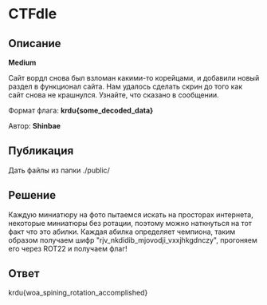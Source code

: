 # CTFdle

## Описание

**Medium**

Сайт вордл снова был взломан какими-то корейцами, и добавили новый раздел в функционал сайта. Нам удалось сделать скрин до того как сайт снова не крашнулся.
Узнайте, что сказано в сообщении.

Формат флага: **krdu{some_decoded_data}**

Автор: **Shinbae**

## Публикация

Дать файлы из папки ./public/

## Решение

Каждую миниатюру на фото пытаемся искать на просторах интернета, некоторые миниатюры без ротации, поэтому можно наткнуться на тот факт что это абилки. Каждая абилка определяет чемпиона, таким образом получаем шифр "rjv_nkdidib_mjovodji_vxxjhkgdnczy", прогоняем его через ROT22 и получаем флаг!

## Ответ

krdu{woa_spining_rotation_accomplished}